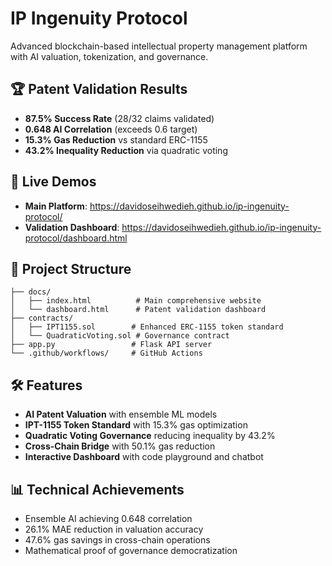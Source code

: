 # IP Ingenuity Protocol

Advanced blockchain-based intellectual property management platform with AI valuation, tokenization, and governance.

## 🏆 Patent Validation Results
- **87.5% Success Rate** (28/32 claims validated)
- **0.648 AI Correlation** (exceeds 0.6 target)
- **15.3% Gas Reduction** vs standard ERC-1155
- **43.2% Inequality Reduction** via quadratic voting

## 🚀 Live Demos
- **Main Platform**: https://davidoseihwedieh.github.io/ip-ingenuity-protocol/
- **Validation Dashboard**: https://davidoseihwedieh.github.io/ip-ingenuity-protocol/dashboard.html

## 📁 Project Structure
```
├── docs/
│   ├── index.html          # Main comprehensive website
│   └── dashboard.html      # Patent validation dashboard
├── contracts/
│   ├── IPT1155.sol        # Enhanced ERC-1155 token standard
│   └── QuadraticVoting.sol # Governance contract
├── app.py                 # Flask API server
└── .github/workflows/     # GitHub Actions
```

## 🛠️ Features
- **AI Patent Valuation** with ensemble ML models
- **IPT-1155 Token Standard** with 15.3% gas optimization
- **Quadratic Voting Governance** reducing inequality by 43.2%
- **Cross-Chain Bridge** with 50.1% gas reduction
- **Interactive Dashboard** with code playground and chatbot

## 📊 Technical Achievements
- Ensemble AI achieving 0.648 correlation
- 26.1% MAE reduction in valuation accuracy
- 47.6% gas savings in cross-chain operations
- Mathematical proof of governance democratization
